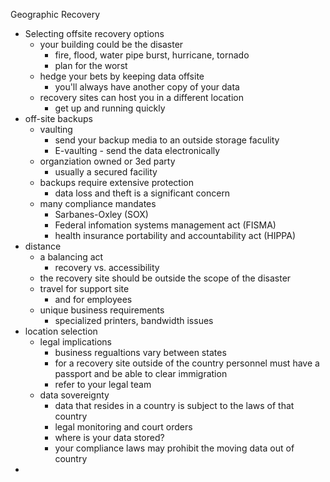 Geographic Recovery 

* Selecting offsite recovery options 
	* your building could be the disaster 
		* fire, flood, water pipe burst, hurricane, tornado 
		* plan for the worst 
	* hedge your bets by keeping data offsite 
		* you'll always have another copy of your data 
	* recovery sites can host you in a different location 
		* get up and running quickly 
* off-site backups 
	* vaulting 
		* send your backup media to an outside storage faculity 
		* E-vaulting - send the data electronically 
	* organziation owned or 3ed party 
		* usually a secured facility 
	* backups require extensive protection 
		* data loss and theft is a significant concern
	* many compliance mandates 
		* Sarbanes-Oxley (SOX)
		* Federal infomation systems management act (FISMA)
		* health insurance portability and accountability act (HIPPA)
* distance 
	* a balancing act 
		* recovery vs. accessibility 
	* the recovery site should be outside the scope of the disaster 
	* travel for support site 
		* and for employees 
	* unique business requirements 
		* specialized printers, bandwidth issues 
* location selection 
	* legal implications 
		* business regualtions vary between states 
		* for a recovery site outside of the country personnel must have a passport and be able to clear immigration 
		* refer to your legal team 
	* data sovereignty 
		* data that resides in a country is subject to the laws of that country 
		* legal monitoring and court orders 
		* where is your data stored?
		* your compliance laws may prohibit the moving data out of country 
* 